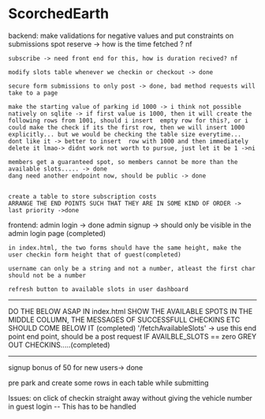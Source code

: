 # ScorchedEarth
backend:
make validations for negative values and put constraints on submissions
    spot reserve -> how is the time fetched ? nf

    subscribe -> need front end for this, how is duration recived? nf

    modify slots table whenever we checkin or checkout -> done

    secure form submissions to only post -> done, bad method requests will take to a page 

    make the starting value of parking id 1000 -> i think not possible natively on sqlite -> if first value is 1000, then it will create the following rows from 1001, should i insert  empty row for this?, or i could make the check if its the first row, then we will insert 1000 explicitly... but we would be checking the table size everytime... dont like it -> better to insert  row with 1000 and then immediately delete it lmao-> didnt work not worth to pursue, just let it be 1 ->ni

    members get a guaranteed spot, so members cannot be more than the available slots..... -> done
    dang need another endpoint now, should be public -> done


    create a table to store subscription costs
    ARRANGE THE END POINTS SUCH THAT THEY ARE IN SOME KIND OF ORDER -> last priority ->done

frontend:
    admin login -> done 
    admin signup -> should only be visible in the admin login page (completed)
    
    in index.html, the two forms should have the same height, make the user checkin form height that of guest(completed)

    username can only be a string and not a number, atleast the first char should not be a number

    refresh button to available slots in user dashboard
****************************************************************************
DO THE BELOW ASAP
    IN index.html SHOW THE AVAILABLE SPOTS IN THE MIDDLE COLUMN, THE MESSAGES OF SUCCESSFULL CHECKINS ETC SHOULD COME BELOW IT (completed)
        '/fetchAvailableSlots' -> use this end point end point, should be a post request
    IF AVAILBLE_SLOTS  == zero GREY OUT CHECKINS.....(completed)
****************************************************************************

signup bonus of 50 for new users-> done

pre park and create some rows in each table while submitting

Issues:
on click of checkin straight away without giving the vehicle number in guest login -- This has to be handled
